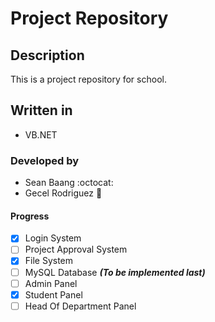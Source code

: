 # Project Repository

## Description
This is a project repository for school.

## Written in
- VB.NET

### Developed by
- Sean Baang :octocat:
- Gecel Rodriguez :metal:

#### Progress
- [X] Login System
- [ ] Project Approval System
- [X] File System
- [ ] MySQL Database ***(To be implemented last)***
- [ ] Admin Panel
- [X] Student Panel
- [ ] Head Of Department Panel

